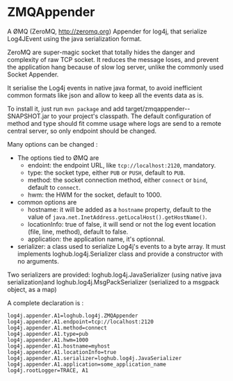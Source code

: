 ZMQAppender
===========

A ØMQ (ZeroMQ, http://zeromq.org) Appender for log4j, that serialize Log4JEvent using the java serialization format.

ZeroMQ are super-magic socket that totally hides the danger and complexity of raw TCP socket. It reduces the message loses, and prevent 
the application hang because of slow log server, unlike the commonly used Socket Appender.

It serialise the Log4j events in native java format, to avoid inefficient common formats like json and allow to keep all the events data as is.

To install it, just run `mvn package` and add target/zmqappender-<version>-SNAPSHOT.jar to your project's classpath. The default configuration of method and type should fit comme usage where logs are send to a remote central server, so only endpoint should be changed.

Many options can be changed :

 * The options tied to ØMQ are
    * endoint: the endpoint URL, like `tcp://localhost:2120`, mandatory.
    * type: the socket type, either `PUB` or `PUSH`, default to `PUB`.
    * method: the socket connection method, either `connect` or `bind`, default to `connect`.
    * hwm: the HWM for the socket, default to 1000.
 * common options are
   * hostname: it will be added as a `hostname` property, default to the value of `java.net.InetAddress.getLocalHost().getHostName()`.
   * locationInfo: true of false, it will send or not the log event location (file, line, method), default to false.
   * application: the application name, it's optionnal.
 * serializer: a class used to serialize Log4j's events to a byte array. It must implements loghub.log4j.Serializer class and provide a constructor with no arguments.

Two serializers are provided: loghub.log4j.JavaSerializer (using native java serialization)and loghub.log4j.MsgPackSerializer (serialized to a msgpack object, as a map)

A complete declaration is :

    log4j.appender.A1=loghub.log4j.ZMQAppender
    log4j.appender.A1.endpoint=tcp://localhost:2120
    log4j.appender.A1.method=connect
    log4j.appender.A1.type=pub
    log4j.appender.A1.hwm=1000
    log4j.appender.A1.hostname=myhost
    log4j.appender.A1.locationInfo=true
    log4j.appender.A1.serializer=loghub.log4j.JavaSerializer
    log4j.appender.A1.application=some_application_name
    log4j.rootLogger=TRACE, A1
